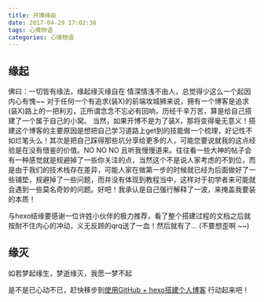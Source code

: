 ```yaml
---
title: 开博缘由
date: 2017-04-29 17:02:38
tags: 心情物语
categories: 心情物语
---
```


## 缘起

佛曰：一切皆有缘法，缘起缘灭缘自在 情深情浅不由人，总觉得少这么一个起因内心有愧~~
对于任何一个有追求(装X)的前端攻城狮来说，拥有一个博客是追求(装X)路上的一把利刃，正所谓念念不忘必有回响，历经千辛万苦，算是给自己搭建了一个属于自己的小窝。
当然，如果开博不是为了装X，那将变得毫无意义！搭建这个博客的主要原因是想把自己学习道路上get到的技能做一个梳理，好记性不如烂笔头么！其次是把自己踩得那些坑分享给更多的人，可能您要说就我的这点经验是在没有借鉴的价值。NO NO NO 且听我慢慢道来。往往看一些大神的帖子会有一种感觉就是规避掉了一些你关注的点，当然这个不是说人家考虑的不到位，而是由于我们的技术栈存在差异，可能人家在做第一步的时候就已经为后面做好了一些铺垫，规避掉了一些问题，而并没有体现到教程当中，这样对于初学者来可能就会遇到一些莫名奇妙的问题。好吧！我承认是自己强行解释了一波，来掩盖我要装的本质！

与hexo结缘要感谢一位许姓小伙伴的极力推荐，看了整个搭建过程的文档之后就按耐不住内心的冲动，义无反顾的qrq送了一血！然后就有了... (不要想歪啊 ~~)

## 缘灭

如若梦起缘生，梦逝缘灭，我愿一梦不起

是不是已心动不已，赶快移步到[使用GitHub + hexo搭建个人博客](/2017/04/04/crate-hexo-blog/) 行动起来吧！
